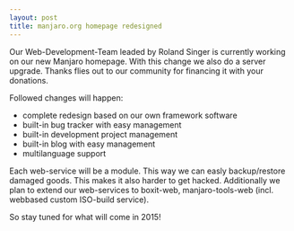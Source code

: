 ```yaml
---
layout: post
title: manjaro.org homepage redesigned
---
```


Our Web-Development-Team leaded by Roland Singer is currently working on our new Manjaro homepage. With this change we also do a server upgrade. Thanks flies out to our community for financing it with your donations.

Followed changes will happen:

* complete redesign based on our own framework software
* built-in bug tracker with easy management
* built-in development project management
* built-in blog with easy management
* multilanguage support

Each web-service will be a module. This way we can easly backup/restore damaged goods. This makes it also harder to get hacked. Additionally we plan to extend our web-services to boxit-web, manjaro-tools-web (incl. webbased custom ISO-build service).

So stay tuned for what will come in 2015!
